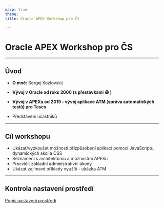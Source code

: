 ```yaml
---
marp: true
theme: 
title: Oracle APEX Workshop pro ČS

---
```

# Oracle APEX Workshop pro ČS

---

## Úvod

- **O mně:** Sergej Kozlovskij
- **Vývoj v Oracle od roku 2000 (s přestávkami :smiley: )**
- **Vývoj v APEXu od 2019 - vývoj aplikace ATM (správa automatických testů) pro Tesco** 



- Představení účastníků

---

## Cíl workshopu

- Ukázat/vyzkoušet možnosti přizpůsobení aplikací pomocí JavaScriptu,  dynamických akcí a CSS
- Seznámení s architekturou a možnostmi APEXu
- Procvičit základní administrativní úkony
- Ukázat zajímavé příklady využítí - ukázka ATM

---

## Kontrola nastavení prostředí
[Popis nastavení prostředí](../../setup/enviroment.MD)